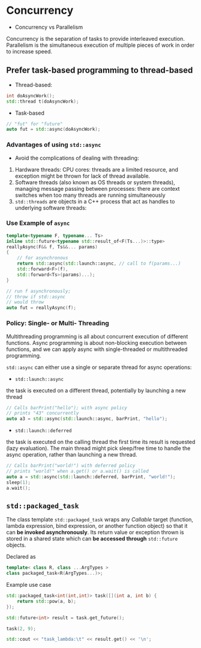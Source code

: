# Concurrency 

* Concurrency vs Parallelism

Concurrency is the separation of tasks to provide interleaved execution. Parallelism is the simultaneous execution of multiple pieces of work in order to increase speed. 

## Prefer task-based programming to thread-based

* Thread-based:
```cpp
int doAsyncWork();
std::thread t(doAsyncWork);
```

* Task-based
```cpp
// "fut" for "future"
auto fut = std::async(doAsyncWork);
```

### Advantages of using `std::async`

* Avoid the complications of dealing with threading:
1. Hardware threads: CPU cores: threads are a limited resource, and exception might be thrown for lack of thread available.
2. Software threads (also known as OS threads or system threads), managing message passing between processes: there are context switches when too many threads are running simultaneously
3. `std::threads` are objects in a C++ process that act as handles to underlying
software threads: 

### Use Example of `async`

```cpp
template<typename F, typename... Ts>
inline std::future<typename std::result_of<F(Ts...)>::type>
reallyAsync(F&& f, Ts&&... params)
{
    // for asynchronous
    return std::async(std::launch::async, // call to f(params...)
    std::forward<F>(f),
    std::forward<Ts>(params)...);
}

// run f asynchronously;
// throw if std::async
// would throw
auto fut = reallyAsync(f);
```

### Policy: Single- or Multi- Threading

Multithreading programming is all about concurrent execution of different functions. Async programming is about non-blocking execution between functions, and we can apply async with single-threaded or multithreaded programming.

`std::async` can either use a single or separate thread for async operations:

* `std::launch::async`

the task is executed on a different thread, potentially by launching a new thread
```cpp
// Calls barPrint("hello"); with async policy
// prints "43" concurrently
auto a3 = std::async(std::launch::async, barPrint, "hello");
```

* `std::launch::deferred`

the task is executed on the calling thread the first time its result is requested (lazy evaluation). The main thread might pick sleep/free time to handle the async operation, rather than launching a new thread.
```cpp
// Calls barPrint("world!") with deferred policy
// prints "world!" when a.get() or a.wait() is called
auto a = std::async(std::launch::deferred, barPrint, "world!");
sleep(1);
a.wait();
```

## `std::packaged_task`

The class template `std::packaged_task` wraps any *Callable* target (function, lambda expression, bind expression, or another function object) so that it can **be invoked asynchronously**. Its return value or exception thrown is stored in a shared state which can **be accessed through** `std::future` objects.

Declared as
```cpp
template< class R, class ...ArgTypes >
class packaged_task<R(ArgTypes...)>;
```

Example use case
```cpp
std::packaged_task<int(int,int)> task([](int a, int b) {
    return std::pow(a, b); 
});

std::future<int> result = task.get_future();

task(2, 9);

std::cout << "task_lambda:\t" << result.get() << '\n';
```